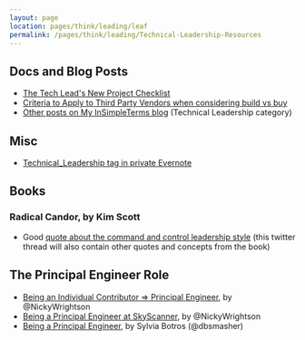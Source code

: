 ```yaml
---
layout: page
location: pages/think/leading/leaf
permalink: /pages/think/leading/Technical-Leadership-Resources
---
```


## Docs and Blog Posts

- [The Tech Lead's New Project Checklist](/pages/think/leading/The-Tech-Lead-New-Project-Checklist)
- [Criteria to Apply to Third Party Vendors when considering build vs buy](https://insimpleterms.blog/criteria-to-apply-to-third-party-vendors)
- [Other posts on My InSimpleTerms blog](https://insimpleterms.blog/category/technical-leadership) (Technical Leadership category)

## Misc

- [Technical_Leadership tag in private Evernote](https://www.evernote.com/client/web?login=true#?an=true&n=336a8f59-2773-44d1-a3c0-6a1eae463606&query=tag%1FTechnical_leadership%1FtagGuid%3A65db11f0-2449-6c04-794d-9cfb4b83c421%1Eview%3AVIEW%2FALL_NOTES&)

## Books

### Radical Candor, by Kim Scott

- Good [quote about the command and control leadership style](https://twitter.com/claresudbery/status/1294572041937592321?s=21) (this twitter thread will also contain other quotes and concepts from the book) 

## The Principal Engineer Role

- [Being an Individual Contributor => Principal Engineer](https://medium.com/@SkyscannerEng/finding-the-steps-on-the-individual-contributor-ladder-8ec60e11fb46), by @NickyWrightson
- [Being a Principal Engineer at SkyScanner](https://medium.com/@SkyscannerEng/being-a-principal-engineer-at-skyscanner-1830dfa17d30), by @NickyWrightson
- [Being a Principal Engineer](https://blog.dbsmasher.com/2019/01/28/on-being-a-principal-engineer.html), by Sylvia Botros (@dbsmasher)